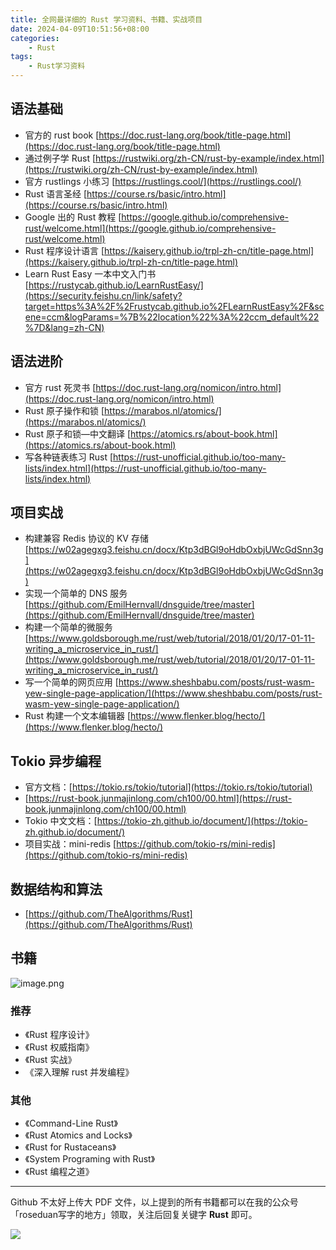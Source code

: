 ```yaml
---
title: 全网最详细的 Rust 学习资料、书籍、实战项目
date: 2024-04-09T10:51:56+08:00
categories:
    - Rust
tags:
    - Rust学习资料
---
```


## 语法基础
- 官方的 rust book [https://doc.rust-lang.org/book/title-page.html](https://doc.rust-lang.org/book/title-page.html)
- 通过例子学 Rust [https://rustwiki.org/zh-CN/rust-by-example/index.html](https://rustwiki.org/zh-CN/rust-by-example/index.html)
- 官方 rustlings 小练习 [https://rustlings.cool/](https://rustlings.cool/)
- Rust 语言圣经 [https://course.rs/basic/intro.html](https://course.rs/basic/intro.html)
- Google 出的 Rust 教程 [https://google.github.io/comprehensive-rust/welcome.html](https://google.github.io/comprehensive-rust/welcome.html)
- Rust 程序设计语言 [https://kaisery.github.io/trpl-zh-cn/title-page.html](https://kaisery.github.io/trpl-zh-cn/title-page.html)
- Learn Rust Easy 一本中文入门书 [https://rustycab.github.io/LearnRustEasy/](https://security.feishu.cn/link/safety?target=https%3A%2F%2Frustycab.github.io%2FLearnRustEasy%2F&scene=ccm&logParams=%7B%22location%22%3A%22ccm_default%22%7D&lang=zh-CN)
## 语法进阶

- 官方 rust 死灵书 [https://doc.rust-lang.org/nomicon/intro.html](https://doc.rust-lang.org/nomicon/intro.html)
- Rust 原子操作和锁 [https://marabos.nl/atomics/](https://marabos.nl/atomics/)
- Rust 原子和锁—中文翻译 [https://atomics.rs/about-book.html](https://atomics.rs/about-book.html)
- 写各种链表练习 Rust [https://rust-unofficial.github.io/too-many-lists/index.html](https://rust-unofficial.github.io/too-many-lists/index.html)
## 项目实战

- 构建兼容 Redis 协议的 KV 存储 [https://w02agegxg3.feishu.cn/docx/Ktp3dBGl9oHdbOxbjUWcGdSnn3g](https://w02agegxg3.feishu.cn/docx/Ktp3dBGl9oHdbOxbjUWcGdSnn3g)
- 实现一个简单的 DNS 服务 [https://github.com/EmilHernvall/dnsguide/tree/master](https://github.com/EmilHernvall/dnsguide/tree/master)
- 构建一个简单的微服务 [https://www.goldsborough.me/rust/web/tutorial/2018/01/20/17-01-11-writing_a_microservice_in_rust/](https://www.goldsborough.me/rust/web/tutorial/2018/01/20/17-01-11-writing_a_microservice_in_rust/)
- 写一个简单的网页应用 [https://www.sheshbabu.com/posts/rust-wasm-yew-single-page-application/](https://www.sheshbabu.com/posts/rust-wasm-yew-single-page-application/)
- Rust 构建一个文本编辑器 [https://www.flenker.blog/hecto/](https://www.flenker.blog/hecto/)
## Tokio 异步编程

- 官方文档：[https://tokio.rs/tokio/tutorial](https://tokio.rs/tokio/tutorial)
- [https://rust-book.junmajinlong.com/ch100/00.html](https://rust-book.junmajinlong.com/ch100/00.html)
- Tokio 中文文档：[https://tokio-zh.github.io/document/](https://tokio-zh.github.io/document/)
- 项目实战：mini-redis [https://github.com/tokio-rs/mini-redis](https://github.com/tokio-rs/mini-redis)
## 数据结构和算法

- [https://github.com/TheAlgorithms/Rust](https://github.com/TheAlgorithms/Rust)
## 书籍
![image.png](https://cdn.learnku.com/uploads/images/202404/09/84509/BwsN6noKkH.png!large)
### 推荐

- 《Rust 程序设计》
- 《Rust 权威指南》
- 《Rust 实战》
- 《深入理解 rust 并发编程》
### 其他

- 《Command-Line Rust》
- 《Rust Atomics and Locks》
- 《Rust for Rustaceans》
- 《System Programing with Rust》
- 《Rust 编程之道》

***

Github 不太好上传大 PDF 文件，以上提到的所有书籍都可以在我的公众号「roseduan写字的地方」领取，关注后回复关键字 **Rust** 即可。

![](https://camo.githubusercontent.com/e66e8a9a7189e13ffb087873cb2516941acfd607856636be1a9237bdc5f977ff/68747470733a2f2f63646e2e6e6c61726b2e636f6d2f79757175652f302f323032332f706e672f31323932353934302f313637353231363731333638322d61336361623666372d393363612d343639392d393939642d3232336261373763626339372e706e673f782d6f73732d70726f636573733d696d616765253246726573697a65253243775f313530302532436c696d69745f30)
